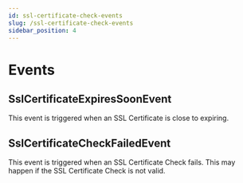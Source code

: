 ```yaml
---
id: ssl-certificate-check-events
slug: /ssl-certificate-check-events
sidebar_position: 4
---
```


# Events

## SslCertificateExpiresSoonEvent

<!-- This event is fired when a SSL Certificate expiration date is soon. -->
This event is triggered when an SSL Certificate is close to expiring.

## SslCertificateCheckFailedEvent

<!-- This event is fired when a SSL Certificate check fails. This may be triggered if a SSL Certificate is invalid. -->
This event is triggered when an SSL Certificate Check fails. This may happen if the SSL Certificate Check is not valid.
